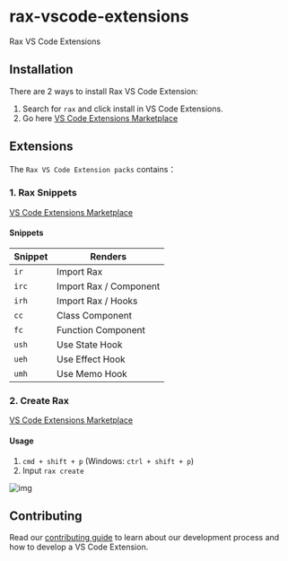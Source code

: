 # rax-vscode-extensions

Rax VS Code Extensions

## Installation

There are 2 ways to install Rax VS Code Extension:

1. Search for `rax` and click install in VS Code Extensions.
2. Go here [VS Code Extensions Marketplace](https://marketplace.visualstudio.com/items?itemName=Rax.vscode-rax)

## Extensions

The `Rax VS Code Extension packs` contains：

### 1. Rax Snippets

[VS Code Extensions Marketplace](https://marketplace.visualstudio.com/items?itemName=Rax.vscode-rax-snippets)

#### Snippets

| Snippet | Renders                     |
| ------- | --------------------------- |
| `ir`    | Import Rax                  |
| `irc`   | Import Rax / Component      |
| `irh`   | Import Rax / Hooks          |
| `cc`    | Class Component             |
| `fc`    | Function Component          |
| `ush`   | Use State Hook              |
| `ueh`   | Use Effect Hook             |
| `umh`   | Use Memo Hook               |

### 2. Create Rax

[VS Code Extensions Marketplace](https://marketplace.visualstudio.com/items?itemName=Rax.vscode-create-rax)

#### Usage

1. `cmd + shift + p` (Windows: `ctrl + shift + p`)
2. Input `rax create`

![img](https://img.alicdn.com/tfs/TB1TB9pqYj1gK0jSZFOXXc7GpXa-980-654.gif)

## Contributing

Read our [contributing guide](./.github/CONTRIBUTING.md) to learn about our development process and how to develop a VS Code Extension.